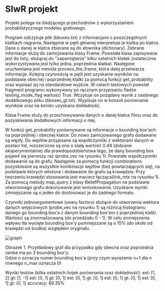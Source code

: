 # SIwR projekt

Projekt polega na śledzącego przechodniów z wykorzystaniem probablistycznego modeleu grafowego.

Program odczytuje plik (bboxes.txt) z informacjami o poszczególnych klatkach nagrania. Następnie w pętli głównej interpretuje je klatka po klatce. Dane o danej w klatce zbierane są do słownika (dictionary). Zebrane informacje służą do zainicjowania klasy Frame. Powstała klasa zapisywana jest do listy, służącej do "zapamiętania" kilku ostatnich klatek (ostatecznie wykorzystywana jest tylko jedna, poprzednia klatka). Następnie uruchamiana jest metoda process_the_frame, która dalej przetwarza informacje. Kolejną czynnością w pętli jest uzyskanie wyników na podstawie obecnej i poprzedniej klatki za pomocą funkcji get_probability oraz wypisać jej na standardowe wyjście. W celach testowych powstał fragment programu wykonywany po ręcznym przypisaniu fladze testing_mode_flag wartości True. Wczytuje on pożądany wynik z osobnego dodatkowego pliku (bboxes_gt.txt). Wypisuje on w konsoli porównanie wyników oraz na koniec uzyskana dokładność.

Klasa Frame służy do przechowywania danych o danej klatce filmu oraz do pozyskiwania dodatkowych informacji o niej.
     
W funkcji get_probability porównywane są informacje o bounding box'ach na poprzedniej i obecnej klatce. Do nowo zainicjowanego grafu dodawane są węzły. Do węzłów przypisane są współczynniki z wektorami danych w postaci list, rozszerzone są one o stałą wartość 0.49 (dobrane eksperymentalnie) dla prawdopodobieństwa tego, że dany bounding box pojawił się pierwszy raz (probe_vec na rysunku 1). Powstałe współczynniki dodawanie są do grafu. Następnie za pomocą funkcji combinations pozyskiwane są wszystkie kombinacje węzłów (bez powtarzających się), na podstawie których włożone i dodawanie do grafu są krawędzie. Przy tworzeniu krawędzi stosowania jest macierz łącząca(link_mtx na rysunku 1). Za pomocą metody map_query z klasy BeliefPropagation na podstawie utworzonego grafu dokonywanie jest wnioskowanie. Uzyskane wyniki zmniejszanie są o jeden do dostosować je do żadnego formatu.

Czynniki jednoargumentowe (unary factors) służące do utworzenia wektora danych wejściowych (probe_vec na rysunku 1) są różnicą histogramu danego go bounding box'a z danym bounding box'em z poprzedniej klatki. Wartości są znormalizowaną (do przedziału 0 - 1). W celu zmniejszenia wpływu tła wycięte bounding box'y pomniejszane są o 15% (do około od krawędzi od środka) względem oryginału.

![graph](https://user-images.githubusercontent.com/50810180/191033742-b8f308f2-d61e-4c54-bf7a-45c17b4ada32.jpg) 

Obrazek 1. Przykładowy graf dla przypadku gdy obecna oraz poprzednia ramka ma po 3 bounding box'y.   
Gdzie n oznacza numer bounding box'a (przy czym wyrażenie n+1 dla n równego n_max oznacza 0)

Wyniki testów (kilka ostatnich linijek porównania oraz dokładność):
     est: [1, 2] gt: [1, -1]
     est: [0, 1] gt: [0, 1]
     est: [0, 1] gt: [0, 1]
     est: [0, 1] gt: [0, 1]
     est: [0, 1] gt: [0, 1]
     accuracy: 89.35%
